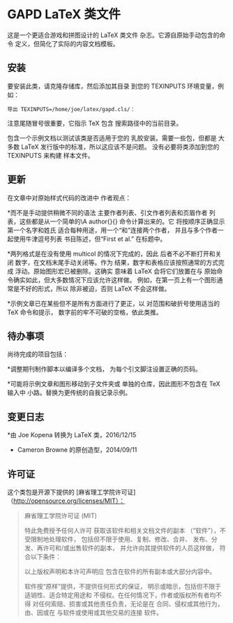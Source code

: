 #  GAPD LaTeX 类文件

这是一个更适合游戏和拼图设计的 LaTeX 类文件
杂志。它源自原始手动包含的命令
定义，但简化了实际的内容文档模板。

## 安装

要安装此类，请克隆存储库，然后添加其目录
到您的 TEXINPUTS 环境变量，例如：

    导出 TEXINPUTS=/home/joe/latex/gapd.cls/：

注意尾随冒号很重要，它指示 TeX 包含
搜索路径中的当前目录。

包含一个示例文档以测试该类是否适用于您的
乳胶安装。需要一些包，但都是
大多数 LaTeX 发行版中的标准，所以这应该不是问题。
没有必要将类添加到您的 TEXINPUTS 来构建
样本文件。

## 更新

在文章中对原始样式代码的改进中
作者观点：

 *而不是手动提供稍微不同的语法
   主要作者列表、引文作者列表和页眉作者
   列表，这些都是从一个简单的\A author{}{} 命令计算出来的。它
   将按顺序正确显示第一个名字和姓氏
   适合每种用途，用一个“和”连接两个作者，
   并且与多个作者一起使用牛津逗号列表
   书目陈述，但“First et al.” 在标题中。

 *两列格式是在没有使用 multicol 的情况下完成的，因此
   后者不必不断打开和关闭
   数字，在文档末尾手动关闭等。作为
   结果，数字和表格应该按照通常的方式完成
   浮动。原始图形宏已被删除。这确实
   意味着 LaTeX 会将它们放置在与
   原始命令确实如此，但大多数情况下应该允许这样做。
   例如，在第一页上有一个图形通常是不好的形式，所以
   除非被迫，否则 LaTeX 不会这样做。

 *示例文章已在某些但不是所有方面进行了更正，以
   对范围和破折号使用适当的 TeX 命令和提示，
   数字前的牢不可破的空格，依此类推。

## 待办事项

尚待完成的项目包括：

  *调整期刊制作脚本以编译多个文档，
    为每个引文脚注设置正确的页码。
  
  *可能将示例文章和图形移动到子文件夹或
    单独的仓库，因此图形不包含在 TeX 输入中
    小路。替换为更传统的自我记录示例。

## 变更日志

*由 Joe Kopena 转换为 LaTeX 类，2016/12/15
* Cameron Browne 的原创造型，2014/09/11

## 许可证

这个类包是开源下提供的
[麻省理工学院许可证]（http://opensource.org/licenses/MIT）：

>麻省理工学院许可证 (MIT)
>
>特此免费授予任何人许可
>获取该软件和相关文档文件的副本
>（“软件”），不受限制地处理软件，
>包括但不限于使用、复制、修改、合并、
>发布、分发、再许可和/或出售软件的副本，
>并允许向其提供软件的人员这样做，
>符合以下条件：
>
>以上版权声明和本许可声明应
>包含在软件的所有副本或大部分内容中。
>
>软件按“原样”提供，不提供任何形式的保证，
>明示或暗示，包括但不限于
>适销性、适合特定用途和
>不侵权。在任何情况下，作者或版权所有者均不得
>对任何索赔、损害或其他责任负责，无论是在
>合同、侵权或其他行为，由、因或在
>与软件或使用或其他交易的连接
>软件。